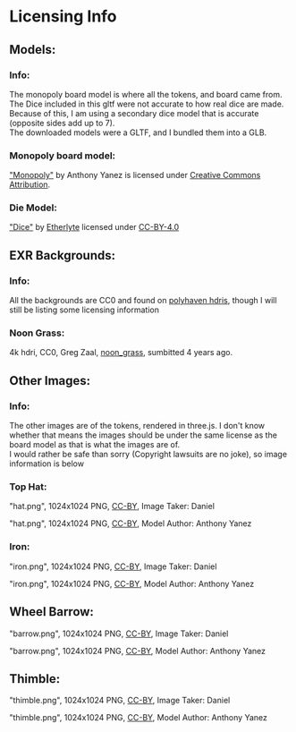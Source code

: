 # Licensing Info

## Models:
### Info:
The monopoly board model is where all the tokens, and board came from. The Dice included in this gltf were not accurate to how real dice are made.
Because of this, I am using a secondary dice model that is accurate (opposite sides add up to 7).  
The downloaded models were a GLTF, and I bundled them into a GLB.

### Monopoly board model:
["Monopoly"](https://skfb.ly/6COZv) by Anthony Yanez is licensed under [Creative Commons Attribution](http://creativecommons.org/licenses/by/4.0/).

### Die Model:
["Dice"](https://sketchfab.com/3d-models/dice-f5df7799760c4452addb66854facffd7) by [Etherlyte](https://sketchfab.com/etherlyte) licensed under [CC-BY-4.0](http://creativecommons.org/licenses/by/4.0/)


## EXR Backgrounds:
### Info:
All the backgrounds are CC0 and found on [polyhaven hdris](https://polyhaven.com/hdris), though I will still be listing some licensing information

### Noon Grass:
4k hdri, CC0, Greg Zaal, [noon_grass](https://polyhaven.com/a/noon_grass), sumbitted 4 years ago.

## Other Images:
### Info:
The other images are of the tokens, rendered in three.js. I don't know whether that means the images should be under the same license as the board model as that is what the images are of.  
I would rather be safe than sorry (Copyright lawsuits are no joke), so image information is below

### Top Hat:
"hat.png", 1024x1024 PNG, [CC-BY](http://creativecommons.org/licenses/by/4.0/), Image Taker: Daniel

"hat.png", 1024x1024 PNG, [CC-BY](http://creativecommons.org/licenses/by/4.0/), Model Author: Anthony Yanez

### Iron:
"iron.png", 1024x1024 PNG, [CC-BY](http://creativecommons.org/licenses/by/4.0/), Image Taker: Daniel

"iron.png", 1024x1024 PNG, [CC-BY](http://creativecommons.org/licenses/by/4.0/), Model Author: Anthony Yanez

## Wheel Barrow:
"barrow.png", 1024x1024 PNG, [CC-BY](http://creativecommons.org/licenses/by/4.0/), Image Taker: Daniel

"barrow.png", 1024x1024 PNG, [CC-BY](http://creativecommons.org/licenses/by/4.0/), Model Author: Anthony Yanez

## Thimble:
"thimble.png", 1024x1024 PNG, [CC-BY](http://creativecommons.org/licenses/by/4.0/), Image Taker: Daniel

"thimble.png", 1024x1024 PNG, [CC-BY](http://creativecommons.org/licenses/by/4.0/), Model Author: Anthony Yanez